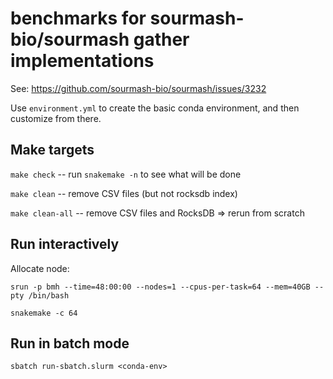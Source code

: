 # benchmarks for sourmash-bio/sourmash gather implementations

See: https://github.com/sourmash-bio/sourmash/issues/3232

Use `environment.yml` to create the basic conda environment, and then
customize from there.

## Make targets

`make check` -- run `snakemake -n` to see what will be done

`make clean` -- remove CSV files (but not rocksdb index)

`make clean-all` -- remove CSV files and RocksDB => rerun from scratch

## Run interactively

Allocate node:
```!
srun -p bmh --time=48:00:00 --nodes=1 --cpus-per-task=64 --mem=40GB --pty /bin/bash

snakemake -c 64
```

## Run in batch mode

```
sbatch run-sbatch.slurm <conda-env>
```